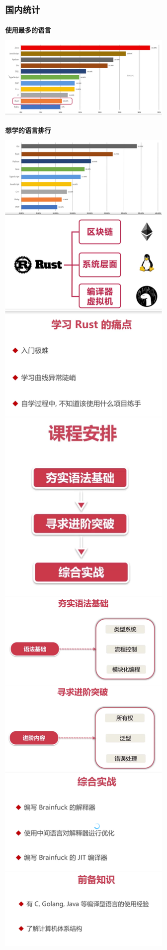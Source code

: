 # 国内统计
## 使用最多的语言
![](image.png)
## 想学的语言排行
![](image1.png)
![](image2.png) 
![](image3.png)  
![](image4.png)  
![](image5.png) 
![](image6.png) 
![](image7.png) 
![](image8.png)  